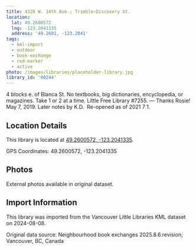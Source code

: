 ```yaml
---
title: 4328 W. 14th Ave.; Trimble—Discovery St.
location:
  lat: 49.2600572
  lng: -123.2041335
  address: '49.2601, -123.2041'
tags:
  - kml-import
  - outdoor
  - book-exchange
  - red-marker
  - active
photo: /images/libraries/placeholder-library.jpg
library_id: '00244'
---
```

4 blocks e. of Blanca St.
No textbooks, big dictionaries, encyclopedia, or magazines. Take 1 or 2 at a time.
Little Free Library #7255.
— Thanks Rosie!  May 7, 2019.
Later notes by K.D.  Re-opened as of 2021 7 1.

## Location Details

This library is located at [49.2600572, -123.2041335](https://www.google.com/maps?q=49.2600572,-123.2041335).

GPS Coordinates: 49.2600572, -123.2041335

## Photos

External photos available in original dataset.

## Import Information

This library was imported from the Vancouver Little Libraries KML dataset on 2024-08-08.

Original data source: Neighbourhood book exchanges 2025.8.6.revision; Vancouver, BC, Canada
